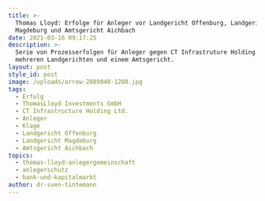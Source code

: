 ```yaml
---
title: >-
  Thomas Lloyd: Erfolge für Anleger vor Landgericht Offenburg, Landgericht
  Magdeburg und Amtsgericht Aichbach
date: 2021-03-16 09:17:25
description: >-
  Serie von Prozesserfolgen für Anleger gegen CT Infrastruture Holding Ldt. vor
  mehreren Landgerichten und einem Amtsgericht.
layout: post
style_id: post
image: /uploads/arrow-2889040-1280.jpg
tags:
  - Erfolg
  - ThomasLloyd Investments GmbH
  - CT Infrastructure Holding Ltd.
  - Anleger
  - Klage
  - Landgericht Offenburg
  - Landgericht Magdeburg
  - Amtsgericht Aichbach
topics:
  - thomas-lloyd-anlegergemeinschaft
  - anlegerschutz
  - bank-und-kapitalmarkt
author: dr-sven-tintemann
---
```

